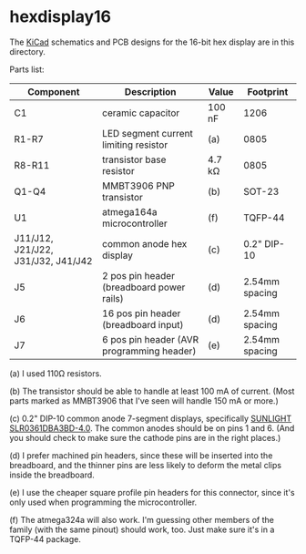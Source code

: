 # hexdisplay16

The [KiCad](https://kicad.org/) schematics and PCB designs for the 16-bit
hex display are in this directory.

Parts list:

Component | Description                               | Value  | Footprint
--------- | ----------------------------------------- | ------ | --------------
C1        | ceramic capacitor                         | 100 nF | 1206
R1-R7     | LED segment current limiting resistor     | (a)    | 0805
R8-R11    | transistor base resistor                  | 4.7 kΩ | 0805
Q1-Q4     | MMBT3906 PNP transistor                   | (b)    | SOT-23
U1        | atmega164a microcontroller                | (f)    | TQFP-44
J11/J12, J21/J22, J31/J32, J41/J42 | common anode hex display  | (c)    | 0.2" DIP-10
J5        | 2 pos pin header (breadboard power rails) | (d)    | 2.54mm spacing
J6        | 16 pos pin header (breadboard input)      | (d)    | 2.54mm spacing
J7        | 6 pos pin header (AVR programming header) | (e)    | 2.54mm spacing

(a) I used 110Ω resistors.

(b) The transistor should be able to handle at least 100 mA of current.
(Most parts marked as MMBT3906 that I've seen will handle 150 mA or more.)

(c) 0.2" DIP-10 common anode 7-segment displays, specifically
[SUNLIGHT SLR0361DBA3BD-4.0](https://lcsc.com/product-detail/Led-Segment-Display_SUNLIGHT-SLR0361DBA3BD-4-0_C225953.html).  The common anodes should be on pins 1 and 6.
(And you should check to make sure the cathode pins are in the right places.)

(d) I prefer machined pin headers, since these will be inserted into the
breadboard, and the thinner pins are less likely to deform the metal clips
inside the breadboard.

(e) I use the cheaper square profile pin headers for this connector, since
it's only used when programming the microcontroller.

(f) The atmega324a will also work.  I'm guessing other members of the family
(with the same pinout) should work, too. Just make sure it's in
a TQFP-44 package.
